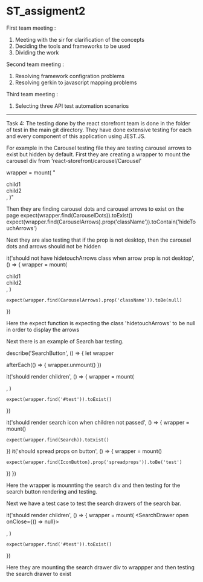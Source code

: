 # ST_assigment2

First team meeting :

1. Meeting with the sir for clarification of the concepts
2. Deciding the tools and frameworks to be used
3. Dividing the work

Second team meeting :

1. Resolving framework configration problems
2. Resolving gerkin to javascript mapping problems

Third team meeting :

1. Selecting three API test automation scenarios

---

Task 4:
The testing done by the react storefront team is done in the folder of test in the main git directory. They have done extensive testing for each and every component of this application using JEST.JS.

For example in the Carousel testing file they are testing carousel arrows to exist but hidden by default. First they are creating a wrapper to mount the carousel div from 'react-storefront/carousel/Carousel'

wrapper = mount(
"<Carousel>

<div>child1</div>
<div>child2</div>
</Carousel>,
)"

Then they are finding carousel dots and carousel arrows to exist on the page
expect(wrapper.find(CarouselDots)).toExist()
expect(wrapper.find(CarouselArrows).prop('className')).toContain('hideTouchArrows')

Next they are also testing that if the prop is not desktop, then the carousel dots and arrows should not be hidden

it('should not have hidetouchArrows class when arrow prop is not desktop', () => {
wrapper = mount(
<Carousel arrows="all">
<div>child1</div>
<div>child2</div>
</Carousel>,
)

    expect(wrapper.find(CarouselArrows).prop('className')).toBe(null)

})

Here the expect function is expecting the class 'hidetouchArrows' to be null in order to display the arrows

Next there is an example of Search bar testing.

describe('SearchButton', () => {
let wrapper

afterEach(() => {
wrapper.unmount()
})

it('should render children', () => {
wrapper = mount(
<SearchButton>
<div id="test" />
</SearchButton>,
)

    expect(wrapper.find('#test')).toExist()

})

it('should render search icon when children not passed', () => {
wrapper = mount(<SearchButton />)

    expect(wrapper.find(Search)).toExist()

})
it('should spread props on button', () => {
wrapper = mount(<SearchButton spreadprops="test" />)

    expect(wrapper.find(IconButton).prop('spreadprops')).toBe('test')

})
})

Here the wrapper is mounnting the search div and then testing for the search button rendering and testing.

Next we have a test case to test the search drawers of the search bar.

 it('should render children', () => {
    wrapper = mount(
      <SearchDrawer open onClose={() => null}>
        <div id="test" />
      </SearchDrawer>,
    )

    expect(wrapper.find('#test')).toExist()
  })
  
  Here they are mounting the search drawer div to wrappper and then testing the search drawer to exist
  
